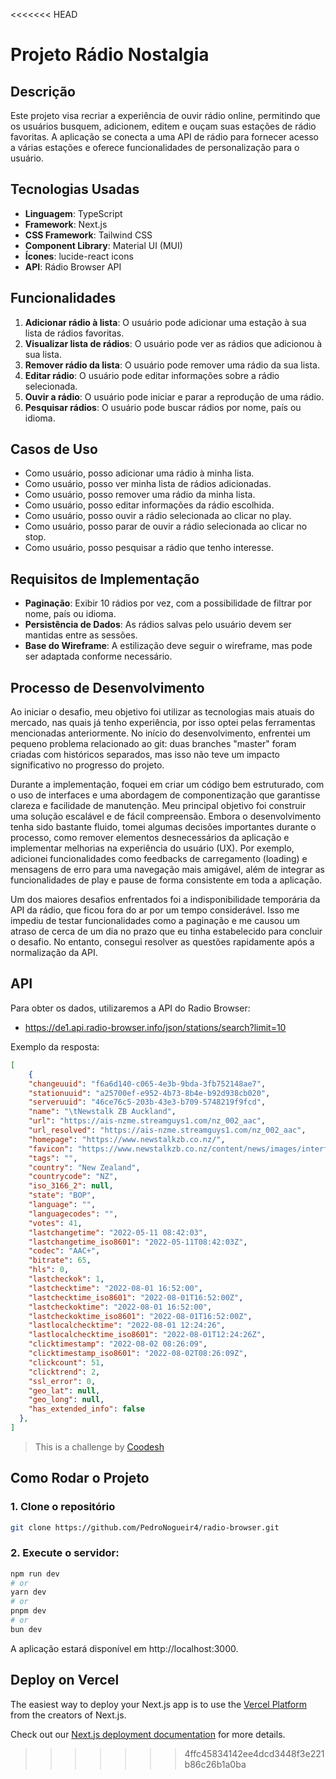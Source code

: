 <<<<<<< HEAD

# Projeto Rádio Nostalgia

## Descrição
Este projeto visa recriar a experiência de ouvir rádio online, permitindo que os usuários busquem, adicionem, editem e ouçam suas estações de rádio favoritas. A aplicação se conecta a uma API de rádio para fornecer acesso a várias estações e oferece funcionalidades de personalização para o usuário.

## Tecnologias Usadas
- **Linguagem**: TypeScript
- **Framework**: Next.js
- **CSS Framework**: Tailwind CSS
- **Component Library**: Material UI (MUI)
- **Ícones**: lucide-react icons
- **API**: Rádio Browser API

## Funcionalidades
1. **Adicionar rádio à lista**: O usuário pode adicionar uma estação à sua lista de rádios favoritas.
2. **Visualizar lista de rádios**: O usuário pode ver as rádios que adicionou à sua lista.
3. **Remover rádio da lista**: O usuário pode remover uma rádio da sua lista.
4. **Editar rádio**: O usuário pode editar informações sobre a rádio selecionada.
5. **Ouvir a rádio**: O usuário pode iniciar e parar a reprodução de uma rádio.
6. **Pesquisar rádios**: O usuário pode buscar rádios por nome, país ou idioma.

## Casos de Uso
- Como usuário, posso adicionar uma rádio à minha lista.
- Como usuário, posso ver minha lista de rádios adicionadas.
- Como usuário, posso remover uma rádio da minha lista.
- Como usuário, posso editar informações da rádio escolhida.
- Como usuário, posso ouvir a rádio selecionada ao clicar no play.
- Como usuário, posso parar de ouvir a rádio selecionada ao clicar no stop.
- Como usuário, posso pesquisar a rádio que tenho interesse.

## Requisitos de Implementação
- **Paginação**: Exibir 10 rádios por vez, com a possibilidade de filtrar por nome, país ou idioma.
- **Persistência de Dados**: As rádios salvas pelo usuário devem ser mantidas entre as sessões.
- **Base do Wireframe**: A estilização deve seguir o wireframe, mas pode ser adaptada conforme necessário.

## Processo de Desenvolvimento

Ao iniciar o desafio, meu objetivo foi utilizar as tecnologias mais atuais do mercado, nas quais já tenho experiência, por isso optei pelas ferramentas mencionadas anteriormente. No início do desenvolvimento, enfrentei um pequeno problema relacionado ao git: duas branches "master" foram criadas com históricos separados, mas isso não teve um impacto significativo no progresso do projeto.

Durante a implementação, foquei em criar um código bem estruturado, com o uso de interfaces e uma abordagem de componentização que garantisse clareza e facilidade de manutenção. Meu principal objetivo foi construir uma solução escalável e de fácil compreensão. Embora o desenvolvimento tenha sido bastante fluido, tomei algumas decisões importantes durante o processo, como remover elementos desnecessários da aplicação e implementar melhorias na experiência do usuário (UX). Por exemplo, adicionei funcionalidades como feedbacks de carregamento (loading) e mensagens de erro para uma navegação mais amigável, além de integrar as funcionalidades de play e pause de forma consistente em toda a aplicação.

Um dos maiores desafios enfrentados foi a indisponibilidade temporária da API da rádio, que ficou fora do ar por um tempo considerável. Isso me impediu de testar funcionalidades como a paginação e me causou um atraso de cerca de um dia no prazo que eu tinha estabelecido para concluir o desafio. No entanto, consegui resolver as questões rapidamente após a normalização da API.


## API

Para obter os dados, utilizaremos a API do Radio Browser:

- https://de1.api.radio-browser.info/json/stations/search?limit=10

Exemplo da resposta:

```json
[
    {
    "changeuuid": "f6a6d140-c065-4e3b-9bda-3fb752148ae7",
    "stationuuid": "a25700ef-e952-4b73-8b4e-b92d938cb020",
    "serveruuid": "46ce76c5-203b-43e3-b709-5748219f9fcd",
    "name": "\tNewstalk ZB Auckland",
    "url": "https://ais-nzme.streamguys1.com/nz_002_aac",
    "url_resolved": "https://ais-nzme.streamguys1.com/nz_002_aac",
    "homepage": "https://www.newstalkzb.co.nz/",
    "favicon": "https://www.newstalkzb.co.nz/content/news/images/interface/icons/newstalkzb/apple-touch-icon.png",
    "tags": "",
    "country": "New Zealand",
    "countrycode": "NZ",
    "iso_3166_2": null,
    "state": "BOP",
    "language": "",
    "languagecodes": "",
    "votes": 41,
    "lastchangetime": "2022-05-11 08:42:03",
    "lastchangetime_iso8601": "2022-05-11T08:42:03Z",
    "codec": "AAC+",
    "bitrate": 65,
    "hls": 0,
    "lastcheckok": 1,
    "lastchecktime": "2022-08-01 16:52:00",
    "lastchecktime_iso8601": "2022-08-01T16:52:00Z",
    "lastcheckoktime": "2022-08-01 16:52:00",
    "lastcheckoktime_iso8601": "2022-08-01T16:52:00Z",
    "lastlocalchecktime": "2022-08-01 12:24:26",
    "lastlocalchecktime_iso8601": "2022-08-01T12:24:26Z",
    "clicktimestamp": "2022-08-02 08:26:09",
    "clicktimestamp_iso8601": "2022-08-02T08:26:09Z",
    "clickcount": 51,
    "clicktrend": 2,
    "ssl_error": 0,
    "geo_lat": null,
    "geo_long": null,
    "has_extended_info": false
  },
]
```

>  This is a challenge by [Coodesh](https://coodesh.com/)


## Como Rodar o Projeto
### 1. Clone o repositório
```bash
git clone https://github.com/PedroNogueir4/radio-browser.git
```

### 2. Execute o servidor:

```bash
npm run dev
# or
yarn dev
# or
pnpm dev
# or
bun dev
```

A aplicação estará disponível em http://localhost:3000.

## Deploy on Vercel

The easiest way to deploy your Next.js app is to use the [Vercel Platform](https://vercel.com/new?utm_medium=default-template&filter=next.js&utm_source=create-next-app&utm_campaign=create-next-app-readme) from the creators of Next.js.

Check out our [Next.js deployment documentation](https://nextjs.org/docs/app/building-your-application/deploying) for more details.
>>>>>>> 4ffc45834142ee4dcd3448f3e221b86c26b1a0ba
